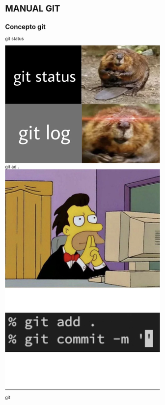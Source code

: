 # MANUAL GIT
## Concepto git 
git status

![Meme sobre git status](./image.png)
git ad . 
![Descripción de la imagen](./image%20copy.png)

git



